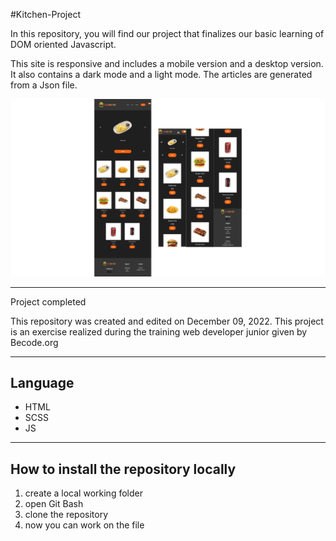 #Kitchen-Project

In this repository, you will find our project that finalizes our basic learning of DOM oriented Javascript.

This site is responsive and includes a mobile version and a desktop version. It also contains a dark mode and a light mode. The articles are generated from a Json file.

![](./imgs/README.png)

---

Project completed

This repository was created and edited on December 09, 2022. This project is an exercise realized during the training web developer junior given by Becode.org

---

## Language

- HTML
- SCSS
- JS

---

## How to install the repository locally

1. create a local working folder
2. open Git Bash
3. clone the repository
4. now you can work on the file
